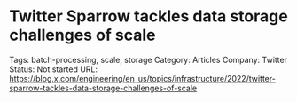 # Twitter Sparrow tackles data storage challenges of scale

Tags: batch-processing, scale, storage
Category: Articles
Company: Twitter
Status: Not started
URL: https://blog.x.com/engineering/en_us/topics/infrastructure/2022/twitter-sparrow-tackles-data-storage-challenges-of-scale